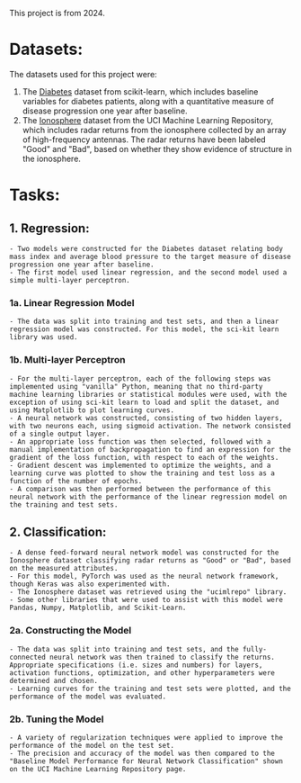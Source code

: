 This project is from 2024.<br/>
# Datasets:
The datasets used for this project were:<br/>
  1. The [Diabetes](https://scikit-learn.org/stable/datasets/toy_dataset.html#diabetes-dataset) dataset from scikit-learn, which includes baseline variables for diabetes patients, along with a quantitative measure of disease progression one year after baseline.<br/>
  2. The [Ionosphere](https://archive.ics.uci.edu/dataset/52/ionosphere) dataset from the UCI Machine Learning Repository, which includes radar returns from the ionosphere collected by an array of high-frequency antennas. The radar returns have been labeled "Good" and "Bad", based on whether they show evidence of structure in the ionosphere.<br/>

# Tasks:
  ## 1. Regression:
    - Two models were constructed for the Diabetes dataset relating body mass index and average blood pressure to the target measure of disease progression one year after baseline.
    - The first model used linear regression, and the second model used a simple multi-layer perceptron.
  ### 1a. Linear Regression Model
    - The data was split into training and test sets, and then a linear regression model was constructed. For this model, the sci-kit learn library was used.
  ### 1b. Multi-layer Perceptron
    - For the multi-layer perceptron, each of the following steps was implemented using "vanilla" Python, meaning that no third-party machine learning libraries or statistical modules were used, with the exception of using sci-kit learn to load and split the dataset, and using Matplotlib to plot learning curves.
    - A neural network was constructed, consisting of two hidden layers, with two neurons each, using sigmoid activation. The network consisted of a single output layer.
    - An appropriate loss function was then selected, followed with a manual implementation of backpropagation to find an expression for the gradient of the loss function, with respect to each of the weights.
    - Gradient descent was implemented to optimize the weights, and a learning curve was plotted to show the training and test loss as a function of the number of epochs.
    - A comparison was then performed between the performance of this neural network with the performance of the linear regression model on the training and test sets.
  ## 2. Classification:
    - A dense feed-forward neural network model was constructed for the Ionosphere dataset classifying radar returns as "Good" or "Bad", based on the measured attributes.
    - For this model, PyTorch was used as the neural network framework, though Keras was also experimented with.
    - The Ionosphere dataset was retrieved using the "ucimlrepo" library.
    - Some other libraries that were used to assist with this model were Pandas, Numpy, Matplotlib, and Scikit-Learn.
  ### 2a. Constructing the Model
    - The data was split into training and test sets, and the fully-connected neural network was then trained to classify the returns. Appropriate specifications (i.e. sizes and numbers) for layers, activation functions, optimization, and other hyperparameters were determined and chosen.
    - Learning curves for the training and test sets were plotted, and the performance of the model was evaluated.
  ### 2b. Tuning the Model
    - A variety of regularization techniques were applied to improve the performance of the model on the test set.
    - The precision and accuracy of the model was then compared to the "Baseline Model Performance for Neural Network Classification" shown on the UCI Machine Learning Repository page.
